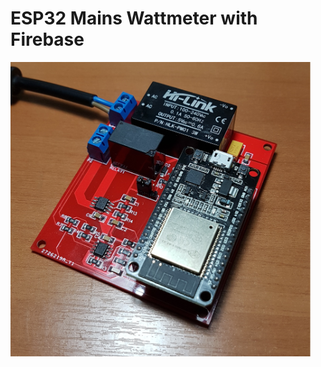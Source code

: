 <!---![Wattmeter Board](demo/board-demo.jpg width="480")--->
# ESP32 Mains Wattmeter with Firebase

<p><img src="demo/board-demo.jpg" alt="Wattmeter Board" width="480" class="center"></p>
